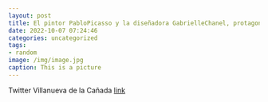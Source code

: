 ```yaml
---
layout: post
title: El pintor PabloPicasso y la diseñadora GabrielleChanel, protagonistas de la interesante conferencia para mayores celebrada ho...
date: 2022-10-07 07:24:46
categories: uncategorized
tags:
- random
image: /img/image.jpg
caption: This is a picture
---
```

Twitter Villanueva de la Cañada [link](https://twitter.com/AytoVDLCanada/status/1577995976853397504)
